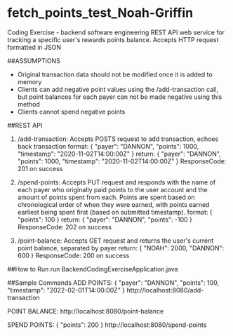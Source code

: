 # fetch_points_test_Noah-Griffin
Coding Exercise - backend software engineering
REST API web service for tracking a specific user's rewards points balance. Accepts HTTP request formatted in JSON

##ASSUMPTIONS
- Original transaction data should not be modified once it is added to memory
- Clients can add negative point values using the /add-transaction call, but point balances for each payer can not be made negative
using this method
- Clients cannot spend negative points

##REST API
1) /add-transaction: Accepts POSTS request to add transaction, echoes back transaction
    format: { "payer": "DANNON", "points": 1000, "timestamp": "2020-11-02T14:00:00Z" }
    return: { "payer": "DANNON", "points": 1000, "timestamp": "2020-11-02T14:00:00Z" }
    ResponseCode: 201 on success
   
2) /spend-points: Accepts PUT request and responds with the name of each payer who originally paid points to the user account
and the amount of points spent from each. Points are spent based on chronological order of when they were earned, with points 
earned earliest being spent first (based on submitted timestamp).
   format: { "points": 100 }
   return: { "payer": "DANNON", "points": -100 }
   ResponseCode: 202 on success
   
3) /point-balance: Accepts GET request and returns the user's current point balance, separated by payer
    return: { "NOAH": 2000, "DANNON": 600 }
    ResponseCode: 200 on success
   
##How to Run
run BackendCodingExerciseApplication.java

##Sample Commands
ADD POINTS: { "payer": "DANNON", "points": 100, "timestamp": "2022-02-01T14:00:00Z" }
http://localhost:8080/add-transaction

POINT BALANCE: http://localhost:8080/point-balance

SPEND POINTS: { "points": 200 } http://localhost:8080/spend-points


